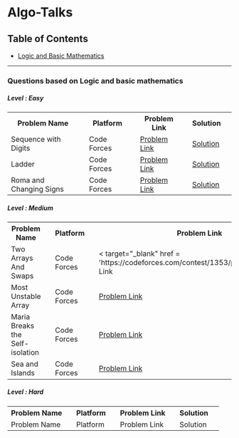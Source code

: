 # Algo-Talks

## Table of Contents
<ul>
  <li><a href = '#logic' >Logic and Basic Mathematics</a></li>
</ul>
<hr>

<section id = 'logic'>
  <h3> Questions based on Logic and basic mathematics </h3>
  
  <h5>Level : Easy</h5>
  <table>
    <tr>
      <th>Problem Name <th>
      <th>Platform <th>
      <th>Problem Link <th>
      <th>Solution <th>
    <tr>
    <tr>
      <td>Sequence with Digits<td>
      <td>Code Forces <td>
      <td><a target="_blank" href = 'https://codeforces.com/contest/1355/problem/A'>Problem Link</a><td>
      <td><a target="_blank" href = '#'>Solution</a><td>
    <tr>
    <tr>
      <td>Ladder<td>
      <td>Code Forces <td>
      <td><a target="_blank" href = 'https://codeforces.com/contest/279/problem/C'>Problem Link</a><td>
      <td><a target="_blank" href = '#'>Solution</a><td>
    <tr>
    <tr>
      <td>Roma and Changing Signs<td>
      <td>Code Forces <td>
      <td><a href = 'https://codeforces.com/contest/262/problem/B'>Problem Link</a><td>
      <td><a href = '#'>Solution</a><td>
    <tr>
   </table>
      
   <h5>Level :  Medium </h5>
   <table>
    <tr>
      <th>Problem Name <th>
      <th>Platform <th>
      <th>Problem Link <th>
      <th>Solution <th>
    <tr>
    <tr>
      <td>Two Arrays And Swaps<td>
      <td>Code Forces <td>
      <td>< target="_blank" href = 'https://codeforces.com/contest/1353/problem/B'>Problem Link</a><td>
      <td><a target="_blank" href = '#'>Solution</a><td>
    <tr>
    <tr>
      <td>Most Unstable Array<td>
      <td>Code Forces <td>
      <td><a target="_blank" href = 'https://codeforces.com/contest/1353/problem/A'>Problem Link</a><td>
      <td><a target="_blank" href = '#'>Solution</a><td>
    <tr>
    <tr>
      <td>Maria Breaks the Self-isolation<td>
      <td>Code Forces <td>
      <td><a href = 'https://codeforces.com/contest/1358/problem/B'>Problem Link</a><td>
      <td><a href = '#'>Solution</a><td>
    <tr>
    <tr>
      <td>Sea and Islands<td>
      <td>Code Forces <td>
      <td><a target="_blank" href = 'https://codeforces.com/contest/544/problem/B'>Problem Link</a><td>
      <td><a target="_blank" href = '#'>Solution</a><td>
    <tr>
   </table>
   <h5>Level :  Hard </h5>
   <table>
    <tr>
      <th>Problem Name <th>
      <th>Platform <th>
      <th>Problem Link <th>
      <th>Solution <th>
    <tr>
    <tr>
      <td>Problem Name <td>
      <td>Platform <td>
      <td>Problem Link <td>
      <td>Solution <td>
    <tr>
   </table>
      
 </section>

